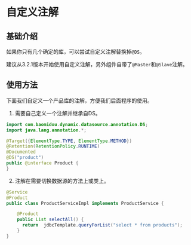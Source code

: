 # 自定义注解

## 基础介绍

如果你只有几个确定的库，可以尝试自定义注解替换掉`@DS`。

建议从3.2.1版本开始使用自定义注解，另外组件自带了`@Master`和`@Slave`注解。

## 使用方法

下面我们自定义一个产品库的注解，方便我们后面程序的使用。

1. 需要自己定义一个注解并继承自DS。

```java
import com.baomidou.dynamic.datasource.annotation.DS;
import java.lang.annotation.*;

@Target({ElementType.TYPE, ElementType.METHOD})
@Retention(RetentionPolicy.RUNTIME)
@Documented
@DS("product")
public @interface Product {
}
```

2. 注解在需要切换数据源的方法上或类上。

```java
@Service
@Product
public class ProductServiceImpl implements ProductService {

    @Product
    public List selectAll() {
      return  jdbcTemplate.queryForList("select * from products");
    }
}
```